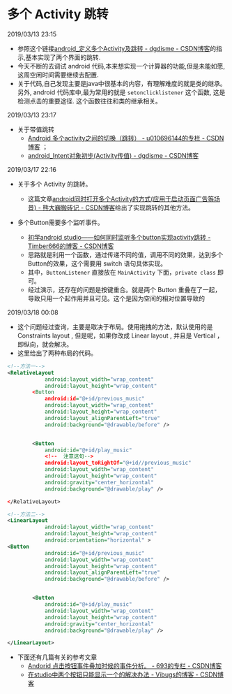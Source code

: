 # 多个 Activity 跳转

2019/03/13 23:15

* 参照这个链接[android_定义多个Activity及跳转 - dgdisme - CSDN博客](https://blog.csdn.net/ycwol/article/details/39736075)的指示,基本实现了两个界面的跳转.
* 今天不断的去调试 android 代码,本来想实现一个计算器的功能,但是未能如愿,这周空闲时间需要继续去配置.
* 关于代码,自己发现主要是java中很基本的内容，有理解难度的就是类的继承。另外, android 代码库中,最为常用的就是 `setonclicklistener` 这个函数, 这是检测点击的重要途径. 这个函数往往和类的继承相关。

2019/03/13 23:17 

* 关于带值跳转
  * [Android 多个activity之间的切换（跳转） - u010696144的专栏 - CSDN博客](https://blog.csdn.net/u010696144/article/details/52180328) ；
  * [android_Intent对象初步(Activity传值) - dgdisme - CSDN博客](https://blog.csdn.net/ycwol/article/details/39859341)


2019/03/17 22:16 

* 关于多个 Activity 的跳转。
  * 这篇文章[android同时打开多个Activity的方式(应用于启动页面广告等场景) - 熊大巍搬砖记 - CSDN博客](https://blog.csdn.net/lanfei1027/article/details/50757607)给出了实现跳转的其他方法。

* 多个Button需要多个监听事件。
  * [初学android studio——如何同时监听多个button实现activity跳转 - Timber666的博客 - CSDN博客](https://blog.csdn.net/Timber666/article/details/80142062)
  * 思路就是利用一个函数，通过传递不同的值，调用不同的效果，达到多个Button的效果，这个需要用 switch 语句具体实现。
  * 其中，`ButtonListener` 直接放在 `MainActivity` 下面，`private class` 即可。
  * 经过演示，还存在的问题是按键重合。就是两个 Button 重叠在了一起，导致只用一个起作用并且可见。这个是因为空间的相对位置导致的

2019/03/18 00:08 

* 这个问题经过查询，主要是取决于布局。使用拖拽的方法，默认使用的是 Constraints layout , 但是呢，如果你改成 Linear layout , 并且是 Vertical ，即纵向，就会解决。
* 这里给出了两种布局的代码。

```xml
<!--方法一-->
<RelativeLayout
            android:layout_width="wrap_content"
            android:layout_height="wrap_content"
        <Button
            android:id="@+id/previous_music"
            android:layout_width="wrap_content"
            android:layout_height="wrap_content"
            android:layout_alignParentLeft="true"
            android:background="@drawable/before" />


        <Button
            android:id="@+id/play_music"
            <!--  注意这句-->
            android:layout_toRightOf="@+id//previous_music" 
            android:layout_width="wrap_content"
            android:layout_height="wrap_content"
            android:gravity="center_horizontal"
            android:background="@drawable/play" />

</RelativeLayout>

<!--方法二-->
<LinearLayout
            android:layout_width="wrap_content"
            android:layout_height="wrap_content"
            android:orientation="horizontal" >
<Button
            android:id="@+id/previous_music"
            android:layout_width="wrap_content"
            android:layout_height="wrap_content"
            android:layout_alignParentLeft="true"
            android:background="@drawable/before" />


        <Button
            android:id="@+id/play_music"
            android:layout_width="wrap_content"
            android:layout_height="wrap_content"
            android:gravity="center_horizontal"
            android:background="@drawable/play" />

</LinearLayout> 

```

* 下面还有几篇有关的参考文章
  * [Andorid 点击按钮事件叠加时候的事件分析。 - 693的专栏 - CSDN博客](https://blog.csdn.net/luojiusan520/article/details/51241355)
  * [在studio中两个按钮只能显示一个的解决办法 - Vibugs的博客 - CSDN博客](https://blog.csdn.net/Vibugs/article/details/81006690)